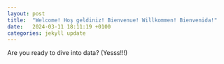 ```yaml
---
layout: post
title:  "Welcome! Hoş geldiniz! Bienvenue! Willkommen! Bienvenida!"
date:   2024-03-11 18:11:19 +0100
categories: jekyll update
---
```

Are you ready to dive into data? (Yesss!!!)
